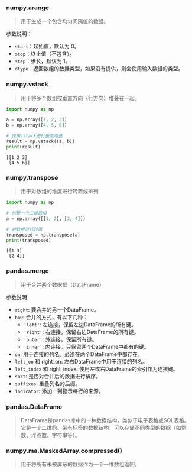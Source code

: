 ### numpy.arange

> 用于生成一个包含均匀间隔值的数组。

参数说明：

+ `start`：起始值，默认为 0。
+ `stop`：终止值（不包含）。
+ `step`：步长，默认为 1。
+ `dtype`：返回数组的数据类型，如果没有提供，则会使用输入数据的类型。

### numpy.vstack

> 用于将多个数组按垂直方向（行方向）堆叠在一起。

```python
import numpy as np

a = np.array([1, 2, 3])
b = np.array([4, 5, 6])

# 使用vstack进行垂直堆叠
result = np.vstack((a, b))
print(result)
```

```
[[1 2 3]
 [4 5 6]]
```

### numpy.transpose

> 用于对数组的维度进行转置或排列

```python
import numpy as np

# 创建一个二维数组
a = np.array([[1, 2], [3, 4]])

# 对数组进行转置
transposed = np.transpose(a)
print(transposed)
```

```
[[1 3]
 [2 4]]
```

### pandas.merge

> 用于合并两个数据框（DataFrame）
>
参数说明

+ `right`: 要合并的另一个DataFrame。
+ `how`: 合并的方式，有以下几种：
    + `'left'`: 左连接，保留左边DataFrame的所有键。
    + `'right'`: 右连接，保留右边DataFrame的所有键。
    + `'outer'`: 外连接，保留所有键。
    + `'inner'`: 内连接，只保留两个DataFrame中都有的键。
+ `on`: 用于连接的列名。必须在两个DataFrame中都存在。
+ `left_on` 和 right_on: 左右DataFrame中用于连接的列名。
+ `left_index` 和 right_index: 使用左或右DataFrame的索引作为连接键。
+ `sort`: 是否对合并后的数据进行排序。
+ `suffixes`: 重叠列名的后缀。
+ `indicator`: 添加一列指示每行的来源。

### pandas.DataFrame

> DataFrame是pandas库中的一种数据结构，类似于电子表格或SQL表格。它是一个二维的、带有标签的数据结构，可以存储不同类型的数据（如整数、浮点数、字符串等）。

### numpy.ma.MaskedArray.compressed()

> 用于将所有未被屏蔽的数据作为一个一维数组返回。